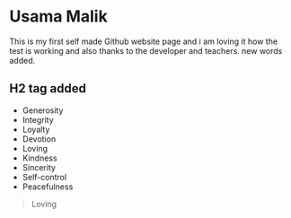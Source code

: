 # Usama Malik
This is my first self made Github website page and i am loving it how the test is working and  also thanks to the developer and teachers. new words added.

## H2 tag added

* Generosity
* Integrity
* Loyalty
* Devotion
* Loving
* Kindness
* Sincerity
* Self-control
* Peacefulness
> Loving